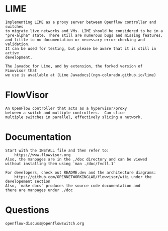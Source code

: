 LIME
====
	Implementing LIME as a proxy server between Openflow controller and switches 
	to migrate live networks and VMs. LIME should be considered to be in a 
	"pre-alpha" state. There still are numerous bugs and missing features,
	and little to no documentation or necessary error-checking and validation.
	It can be used for testing, but please be aware that it is still in active
	development.
	
	The Javadoc for Lime, and by extension, the forked version of FLowvisor that
	we use is available at [Lime Javadocs](ngn-colorado.github.io/lime)

FlowVisor
=========
    An OpenFlow controller that acts as a hypervisor/proxy
    between a switch and multiple controllers.  Can slice
    multiple switches in parallel, effectively slicing a network.

Documentation
=============

    Start with the INSTALL file and then refer to:
        https://www.flowvisor.org
    Also, the manpages are in the ./doc directory and can be viewed
    without installing them using `man ./doc/fvctl.1`

    For developers, check out README.dev and the architecture diagrams:
        https://github.com/OPENNETWORKINGLAB/flowvisor/wiki under the developement section
    Also, `make docs` produces the source code documentation and
    there are manpages under ./doc

Questions
=========

    openflow-discuss@openflowswitch.org



